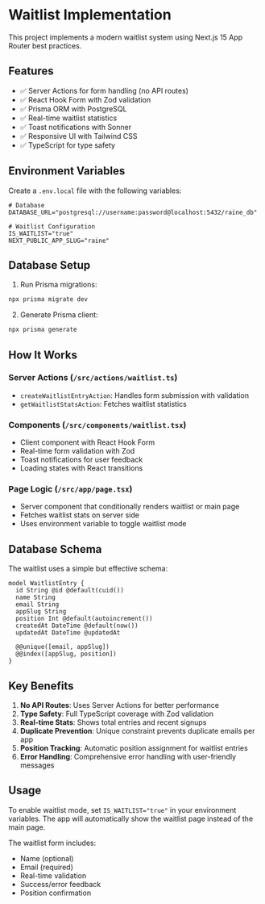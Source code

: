 # Waitlist Implementation

This project implements a modern waitlist system using Next.js 15 App Router best practices.

## Features

- ✅ Server Actions for form handling (no API routes)
- ✅ React Hook Form with Zod validation
- ✅ Prisma ORM with PostgreSQL
- ✅ Real-time waitlist statistics
- ✅ Toast notifications with Sonner
- ✅ Responsive UI with Tailwind CSS
- ✅ TypeScript for type safety

## Environment Variables

Create a `.env.local` file with the following variables:

```env
# Database
DATABASE_URL="postgresql://username:password@localhost:5432/raine_db"

# Waitlist Configuration
IS_WAITLIST="true"
NEXT_PUBLIC_APP_SLUG="raine"
```

## Database Setup

1. Run Prisma migrations:
```bash
npx prisma migrate dev
```

2. Generate Prisma client:
```bash
npx prisma generate
```

## How It Works

### Server Actions (`/src/actions/waitlist.ts`)
- `createWaitlistEntryAction`: Handles form submission with validation
- `getWaitlistStatsAction`: Fetches waitlist statistics

### Components (`/src/components/waitlist.tsx`)
- Client component with React Hook Form
- Real-time form validation with Zod
- Toast notifications for user feedback
- Loading states with React transitions

### Page Logic (`/src/app/page.tsx`)
- Server component that conditionally renders waitlist or main page
- Fetches waitlist stats on server side
- Uses environment variable to toggle waitlist mode

## Database Schema

The waitlist uses a simple but effective schema:

```prisma
model WaitlistEntry {
  id String @id @default(cuid())
  name String
  email String
  appSlug String
  position Int @default(autoincrement())
  createdAt DateTime @default(now())
  updatedAt DateTime @updatedAt
  
  @@unique([email, appSlug])
  @@index([appSlug, position])
}
```

## Key Benefits

1. **No API Routes**: Uses Server Actions for better performance
2. **Type Safety**: Full TypeScript coverage with Zod validation
3. **Real-time Stats**: Shows total entries and recent signups
4. **Duplicate Prevention**: Unique constraint prevents duplicate emails per app
5. **Position Tracking**: Automatic position assignment for waitlist entries
6. **Error Handling**: Comprehensive error handling with user-friendly messages

## Usage

To enable waitlist mode, set `IS_WAITLIST="true"` in your environment variables. The app will automatically show the waitlist page instead of the main page.

The waitlist form includes:
- Name (optional)
- Email (required)
- Real-time validation
- Success/error feedback
- Position confirmation
